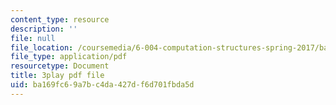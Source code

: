 ```yaml
---
content_type: resource
description: ''
file: null
file_location: /coursemedia/6-004-computation-structures-spring-2017/ba169fc69a7bc4da427df6d701fbda5d_F5-87RM_zHA.pdf
file_type: application/pdf
resourcetype: Document
title: 3play pdf file
uid: ba169fc6-9a7b-c4da-427d-f6d701fbda5d
---
```

